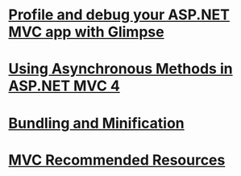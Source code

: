 # [Profile and debug your ASP.NET MVC app with Glimpse](profile-and-debug-your-aspnet-mvc-app-with-glimpse.md)
# [Using Asynchronous Methods in ASP.NET MVC 4](using-asynchronous-methods-in-aspnet-mvc-4.md)
# [Bundling and Minification](bundling-and-minification.md)
# [MVC Recommended Resources](recommended-resources-for-mvc.md)
